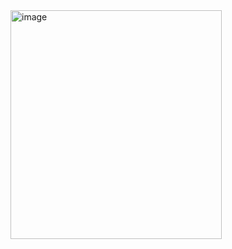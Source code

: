 <img width="338" height="366" alt="image" src="https://github.com/user-attachments/assets/f56665fa-a788-4b24-aff5-1276b61f8c48" />
